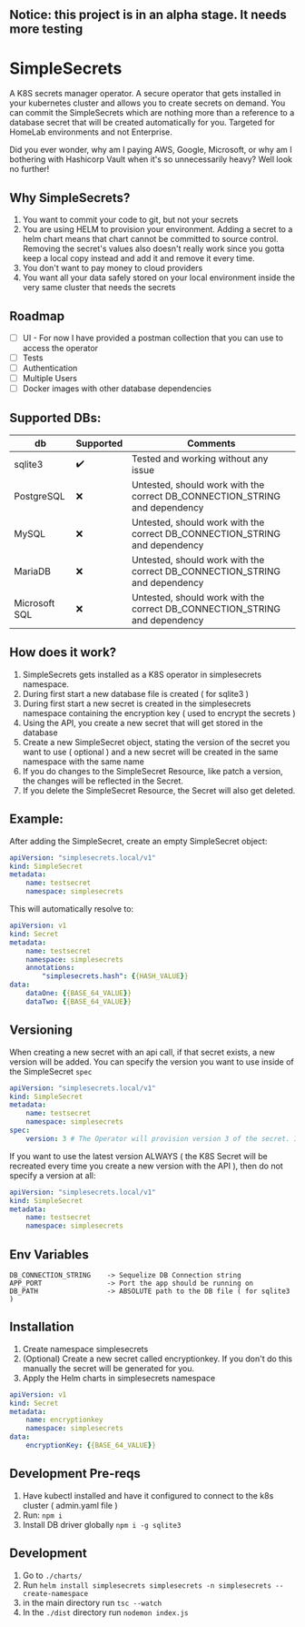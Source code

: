 ## Notice: this project is in an alpha stage. It needs more testing

# SimpleSecrets

A K8S secrets manager operator. A secure operator that gets installed in your kubernetes cluster and allows you to create 
secrets on demand. You can commit the SimpleSecrets which are nothing more than a reference to a database secret that will 
be created automatically for you. Targeted for HomeLab environments and not Enterprise.

Did you ever wonder, why am I paying AWS, Google, Microsoft, or why am I bothering with Hashicorp Vault when it's so unnecessarily 
heavy? Well look no further!

## Why SimpleSecrets?
1. You want to commit your code to git, but not your secrets
2. You are using HELM to provision your environment. Adding a secret to a helm chart means that chart cannot be committed to source
    control. Removing the secret's values also doesn't really work since you gotta keep a local copy instead and add it and remove it every time.
3. You don't want to pay money to cloud providers
4. You want all your data safely stored on your local environment inside the very same cluster that needs the secrets

## Roadmap
- [ ] UI - For now I have provided a postman collection that you can use to access the operator
- [ ] Tests
- [ ] Authentication 
- [ ] Multiple Users
- [ ] Docker images with other database dependencies

## Supported DBs:
| db            | Supported          | Comments                                                                   |
|---------------|--------------------|----------------------------------------------------------------------------|
| sqlite3       | :heavy_check_mark: | Tested and working without any issue                                       |
| PostgreSQL    | :x:                | Untested, should work with the correct DB_CONNECTION_STRING and dependency |
| MySQL         | :x:                | Untested, should work with the correct DB_CONNECTION_STRING and dependency |
| MariaDB       | :x:                | Untested, should work with the correct DB_CONNECTION_STRING and dependency |
| Microsoft SQL | :x:                | Untested, should work with the correct DB_CONNECTION_STRING and dependency |

## How does it work?
1. SimpleSecrets gets installed as a K8S operator in simplesecrets namespace.
2. During first start a new database file is created ( for sqlite3 )
3. During first start a new secret is created in the simplesecrets namespace containing the encryption key ( used to encrypt the secrets )
4. Using the API, you create a new secret that will get stored in the database
5. Create a new SimpleSecret object, stating the version of the secret you want to use ( optional ) and a new secret will be created in the same namespace with the same name
6. If you do changes to the SimpleSecret Resource, like patch a version, the changes will be reflected in the Secret. 
7. If you delete the SimpleSecret Resource, the Secret will also get deleted.

## Example:
After adding the SimpleSecret, create an empty SimpleSecret object:
~~~yaml
apiVersion: "simplesecrets.local/v1"
kind: SimpleSecret
metadata:
    name: testsecret
    namespace: simplesecrets
~~~
This will automatically resolve to:
~~~yaml
apiVersion: v1
kind: Secret
metadata:
    name: testsecret
    namespace: simplesecrets
    annotations:
        "simplesecrets.hash": {{HASH_VALUE}}
data:
    dataOne: {{BASE_64_VALUE}}
    dataTwo: {{BASE_64_VALUE}}
~~~

## Versioning
When creating a new secret with an api call, if that secret exists, a new version will be added. You can specify the version you want to use inside of the SimpleSecret `spec`
~~~yaml
apiVersion: "simplesecrets.local/v1"
kind: SimpleSecret
metadata:
    name: testsecret
    namespace: simplesecrets
spec:
    version: 3 # The Operator will provision version 3 of the secret. If that version does not exist, a secret will not be created
~~~
If you want to use the latest version ALWAYS ( the K8S Secret will be recreated every time you create a new version with the API ),
then do not specify a version at all:
~~~yaml
apiVersion: "simplesecrets.local/v1"
kind: SimpleSecret
metadata:
    name: testsecret
    namespace: simplesecrets
~~~

## Env Variables
~~~
DB_CONNECTION_STRING    -> Sequelize DB Connection string
APP_PORT                -> Port the app should be running on
DB_PATH                 -> ABSOLUTE path to the DB file ( for sqlite3 )
~~~

## Installation
1. Create namespace simplesecrets
2. (Optional) Create a new secret called encryptionkey. If you don't do this manually the secret will be generated for you.
3. Apply the Helm charts in simplesecrets namespace
~~~yaml
apiVersion: v1
kind: Secret
metadata:
    name: encryptionkey
    namespace: simplesecrets
data:
    encryptionKey: {{BASE_64_VALUE}}
~~~

## Development Pre-reqs
1. Have kubectl installed and have it configured to connect to the k8s cluster ( admin.yaml file )
2. Run: `npm i`
3. Install DB driver globally `npm i -g sqlite3`

## Development
1. Go to `./charts/`
2. Run `helm install simplesecrets simplesecrets -n simplesecrets --create-namespace`
3. in the main directory run `tsc --watch`
4. In the `./dist` directory run `nodemon index.js`


















